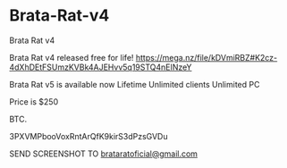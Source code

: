 # Brata-Rat-v4
Brata Rat v4

Brata Rat v4 released free for life!
https://mega.nz/file/kDVmiRBZ#K2cz-4dXhDEtFSUmzKVBk4AJEHvv5q19STQ4nEINzeY


Brata Rat v5 is available now
Lifetime
Unlimited clients
Unlimited PC

Price is $250


BTC. 

3PXVMPbooVoxRntArQfK9kirS3dPzsGVDu


SEND SCREENSHOT TO 
brataratoficial@gmail.com
